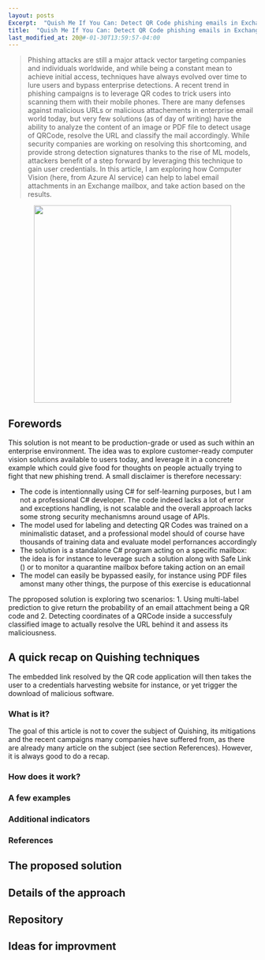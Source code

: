```yaml
---
layout: posts
Excerpt:  "Quish Me If You Can: Detect QR Code phishing emails in Exchange using computer vision"
title:  "Quish Me If You Can: Detect QR Code phishing emails in Exchange using computer vision"
last_modified_at: 20@#-01-30T13:59:57-04:00
---
```


> Phishing attacks are still a major attack vector targeting companies and individuals worldwide, and while being a constant mean to achieve initial access, techniques have always evolved over time to lure users and bypass enterprise detections. 
> A recent trend in phishing campaigns is to leverage QR codes to trick users into scanning them with their mobile phones. 
> There are many defenses against malicious URLs or malicious attachements in enterprise email world today, but very few solutions (as of day of writing) have the ability to analyze the content of an image or PDF file to detect usage of QRCode, resolve the URL and classify the mail accordingly.
> While security companies are working on resolving this shortcoming, and provide strong detection signatures thanks to the rise of ML models, attackers benefit of a step forward by leveraging this technique to gain user credentials. 
> In this article, I am exploring how Computer Vision (here, from Azure AI service) can help to label email attachments in an Exchange mailbox, and take action based on the results. 

<div style="text-align:center">
<img src="https://i.pinimg.com/736x/2c/ef/ed/2cefed8eff6c9389d9322c1e1d6ebebc--marvel.jpg" width="400px" />
</div>

## Forewords

This solution is not meant to be production-grade or used as such within an enterprise environment. The idea was to explore customer-ready computer vision solutions available to users today, and leverage it in a concrete example which could give food for thoughts on people actually trying to fight that new phishing trend. 
A small disclaimer is therefore necessary:
- The code is intentionnally using C# for self-learning purposes, but I am not a professional C# developer. The code indeed lacks a lot of error and exceptions handling, is not scalable and the overall approach lacks some strong security mechanismns around usage of APIs.
- The model used for labeling and detecting QR Codes was trained on a minimalistic dataset, and a professional model should of course have thousands of training data and evaluate model perfornances accordingly
- The solution is a standalone C# program acting on a specific mailbox: the idea is for instance to leverage such a solution along with Safe Link () or to monitor a quarantine mailbox before taking action on an email
- The model can easily be bypassed easily, for instance using PDF files amonst many other things, the purpose of this exercise is educationnal

The pproposed solution is exploring two scenarios: 1. Using multi-label prediction to give return the probability of an email attachment being a QR code and 2. Detecting coordinates of a QRCode inside a successfuly classified image to actually resolve the URL behind it and assess its maliciousness.


## A quick recap on Quishing techniques

The embedded link resolved by the QR code application will then takes the user to a credentials harvesting website for instance, or yet trigger the download of malicious software. 

### What is it?

The goal of this article is not to cover the subject of Quishing, its mitigations and the recent campaigns many companies have suffered from, as there are already many article on the subject (see section References). However, it is always good to do a recap. 

### How does it work?
### A few examples
### Additional indicators 
### References

## The proposed solution

## Details of the approach 

## Repository 

## Ideas for improvment 
